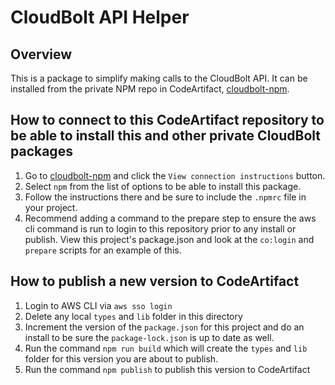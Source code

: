 # CloudBolt API Helper

## Overview

This is a package to simplify making calls to the CloudBolt API. It can be installed from the private NPM repo in CodeArtifact, [cloudbolt-npm](https://console.aws.amazon.com/codesuite/codeartifact/d/499620025628/cloudbolt/r/cloudbolt-npm?region=us-east-1).

## How to connect to this CodeArtifact repository to be able to install this and other private CloudBolt packages

1. Go to [cloudbolt-npm](https://console.aws.amazon.com/codesuite/codeartifact/d/499620025628/cloudbolt/r/cloudbolt-npm?region=us-east-1) and click the `View connection instructions` button.
2. Select `npm` from the list of options to be able to install this package.
3. Follow the instructions there and be sure to include the `.npmrc` file in your project.
4. Recommend adding a command to the prepare step to ensure the aws cli command is run to login to this repository prior to any install or publish. View this project's package.json and look at the `co:login` and `prepare` scripts for an example of this.

## How to publish a new version to CodeArtifact

1. Login to AWS CLI via `aws sso login`
2. Delete any local `types` and `lib` folder in this directory
3. Increment the version of the `package.json` for this project and do an install to be sure the `package-lock.json` is up to date as well.
4. Run the command `npm run build` which will create the `types` and `lib` folder for this version you are about to publish.
5. Run the command `npm publish` to publish this version to CodeArtifact
